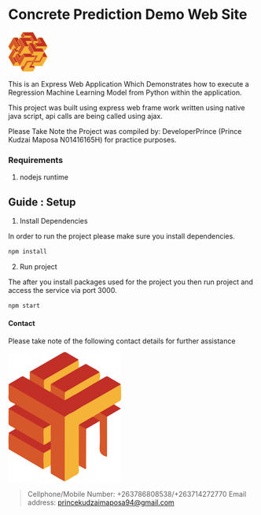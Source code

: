 # Concrete Prediction Demo Web Site

![developer_image](developer_shape.png)

This is an Express Web Application Which Demonstrates how to execute a Regression Machine Learning Model from Python within the application.

This project was built using express web frame work written using native java script, api calls are being called using ajax.

Please Take Note the Project was compiled by: DeveloperPrince (Prince Kudzai Maposa N01416165H) for practice purposes.

### Requirements

1. nodejs runtime

## Guide : Setup

1. Install Dependencies

In order to run the project please make sure you install dependencies.

```bash
npm install
```
2. Run project

The after you install packages used for the project you then run project and access the service via port 3000.

```bash
npm start
```

#### Contact

Please take note of the following contact details for further assistance

![developer_close_shape](developer_shape3.png)

>Cellphone/Mobile Number: +263786808538/+263714272770
>Email address: princekudzaimaposa94@gmail.com